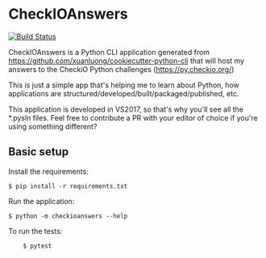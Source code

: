 # CheckIOAnswers

[![Build Status](https://dev.azure.com/phermens/testing/_apis/build/status/PHeonix25.CheckiOAnswers?branchName=master)](https://dev.azure.com/phermens/testing/_build/latest?definitionId=4?branchName=master)

CheckIOAnswers is a Python CLI application generated from https://github.com/xuanluong/cookiecutter-python-cli that will host my answers to the CheckiO Python challenges (https://py.checkio.org/)

This is just a simple app that's helping me to learn about Python, how applications are structured/developed/built/packaged/published, etc.

This application is developed in VS2017, so that's why you'll see all the *.pysln files. 
Feel free to contribute a PR with your editor of choice if you're using something different?

## Basic setup

Install the requirements:
```
$ pip install -r requirements.txt
```

Run the application:
```
$ python -m checkioanswers --help
```

To run the tests:
```
    $ pytest
```

